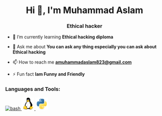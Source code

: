 <h1 align="center">Hi 👋, I'm Muhammad Aslam</h1>
<h3 align="center">Ethical hacker</h3>

- 🌱 I’m currently learning **Ethical hacking diploma**

- 💬 Ask me about **You can ask any thing especially you can ask about Ethical hacking**

- 📫 How to reach me **amuhammadaslam823@gmail.com**

- ⚡ Fun fact **Iam Funny and Friendly**


<h3 align="left">Languages and Tools:</h3>
<p align="left"> <a href="https://www.gnu.org/software/bash/" target="_blank" rel="noreferrer"> <img src="https://www.vectorlogo.zone/logos/gnu_bash/gnu_bash-icon.svg" alt="bash" width="40" height="40"/> </a> <a href="https://www.linux.org/" target="_blank" rel="noreferrer"> <img src="https://raw.githubusercontent.com/devicons/devicon/master/icons/linux/linux-original.svg" alt="linux" width="40" height="40"/> </a> <a href="https://www.python.org" target="_blank" rel="noreferrer"> <img src="https://raw.githubusercontent.com/devicons/devicon/master/icons/python/python-original.svg" alt="python" width="40" height="40"/> </a> </p>
